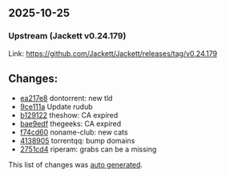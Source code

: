 ## 2025-10-25
### Upstream (Jackett v0.24.179)
Link: https://github.com/Jackett/Jackett/releases/tag/v0.24.179


## Changes:
* [ea217e8](https://github.com/Jackett/Jackett/commit/ea217e89ac3024f8016a84d9fdf1d809fb95974b) dontorrent: new tld
* [9ce111a](https://github.com/Jackett/Jackett/commit/9ce111a8706eaa04336b6bc4e0ce08e05412608d) Update rudub
* [b129122](https://github.com/Jackett/Jackett/commit/b1291227fbe769bda9fdc9fe6d7a76afc6179f45) theshow: CA expired
* [bae9edf](https://github.com/Jackett/Jackett/commit/bae9edfa8774fb495c5428e8b97f49be5af0b77f) thegeeks: CA expired
* [f74cd60](https://github.com/Jackett/Jackett/commit/f74cd603f691f028ef32f9739bef053c9beb9f65) noname-club: new cats
* [4138905](https://github.com/Jackett/Jackett/commit/413890554316b21b0b5ab2d7908468242edc5044) torrentqq: bump domains
* [2751cd4](https://github.com/Jackett/Jackett/commit/2751cd430727ccdb5fa6668bb2aa46f366a648d2) riperam: grabs  can be a missing

This list of changes was [auto generated](https://dev.azure.com/Jackett/Jackett/_build/results?buildId=14696&view=logs).
